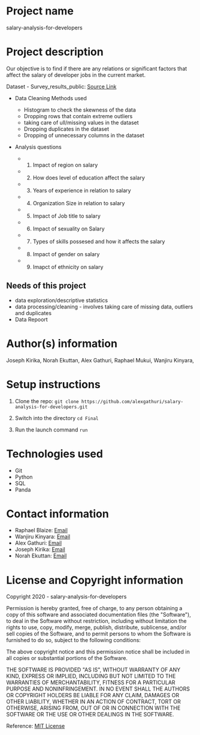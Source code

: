 

# Project name
salary-analysis-for-developers

# Project description
Our objective is to find if there are any relations or significant factors that affect the salary of developer jobs in the current market.

Dataset - Survey_results_public: [Source Link](https://insights.stackoverflow.com/survey)

* Data Cleaning Methods used
    *  Histogram to check the skewness of the data
    *  Dropping rows that contain extreme outliers
    *  taking care of ull/missing values in the dataset 
    *  Dropping duplicates in the dataset
    *  Dropping of unnecessary columns in the dataset
   
* Analysis questions
   *  1. Impact of region on salary 
   *  2. How does level of education affect the salary
   *  3. Years of experience in relation to salary 
   *  4. Organization Size in relation to salary 
   *  5. Impact of Job title to salary 
   *  6. Impact of sexuality on Salary 
   *  7. Types of skills possesed and how it affects the salary 
   *  8. Impact of gender on salary
   *  9. Imapct of ethnicity on salary

## Needs of this project
- data exploration/descriptive statistics
- data processing/cleaning - involves taking care of missing data, outliers and duplicates 
- Data Repoort 

# Author(s) information
Joseph Kirika,
Norah Ekuttan,
Alex Gathuri,
Raphael Mukui,
Wanjiru Kinyara,


# Setup instructions

1. Clone the repo:
    `git clone https://github.com/alexgathuri/salary-analysis-for-developers.git`

1. Switch into the directory
    `cd Final`

1. Run the launch command
    `run`

# Technologies used

* Git
* Python
* SQL
* Panda




# Contact information
* Raphael Blaize: [Email](mailto:blaize433@gmail.com)
* Wanjiru Kinyara: [Email](mailto:wanjirukinyara@gmail.com)
* Alex Gathuri: [Email](mailto:gathurialex4@gmail.com)
* Joseph Kirika: [Email](mailto:josephkirika31@gmail.com)
* Norah Ekuttan: [Email](mailto:norahnaroh@gmail.com)


# License and Copyright information

Copyright 2020 - salary-analysis-for-developers

Permission is hereby granted, free of charge, to any person obtaining a copy of this software and associated documentation files (the "Software"), to deal in the Software without restriction, including without limitation the rights to use, copy, modify, merge, publish, distribute, sublicense, and/or sell copies of the Software, and to permit persons to whom the Software is furnished to do so, subject to the following conditions:

The above copyright notice and this permission notice shall be included in all copies or substantial portions of the Software.

THE SOFTWARE IS PROVIDED "AS IS", WITHOUT WARRANTY OF ANY KIND, EXPRESS OR IMPLIED, INCLUDING BUT NOT LIMITED TO THE WARRANTIES OF MERCHANTABILITY, FITNESS FOR A PARTICULAR PURPOSE AND NONINFRINGEMENT. IN NO EVENT SHALL THE AUTHORS OR COPYRIGHT HOLDERS BE LIABLE FOR ANY CLAIM, DAMAGES OR OTHER LIABILITY, WHETHER IN AN ACTION OF CONTRACT, TORT OR OTHERWISE, ARISING FROM, OUT OF OR IN CONNECTION WITH THE SOFTWARE OR THE USE OR OTHER DEALINGS IN THE SOFTWARE.

Reference: [MIT License](https://opensource.org/licenses/MIT)

